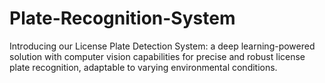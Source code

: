 # Plate-Recognition-System
 Introducing our License Plate Detection System: a deep learning-powered solution with computer vision capabilities for precise and robust license plate recognition, adaptable to varying environmental conditions.
